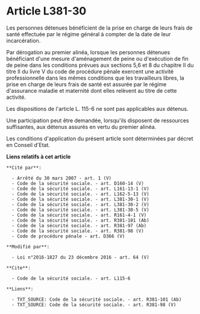 # Article L381-30

Les personnes détenues bénéficient de la prise en charge de leurs frais de santé effectuée par le régime général à compter de
la date de leur incarcération. 

Par dérogation au premier alinéa, lorsque les personnes détenues bénéficiant d'une mesure d'aménagement de peine ou
d'exécution de fin de peine dans les conditions prévues aux sections 5,6 et 8 du chapitre II du titre II du livre V du code
de procédure pénale exercent une activité professionnelle dans les mêmes conditions que les travailleurs libres, la prise en
charge de leurs frais de santé est assurée par le régime d'assurance maladie et maternité dont elles relèvent au titre de
cette activité. 

Les dispositions de l'article L. 115-6 ne sont pas applicables aux détenus. 

Une participation peut être demandée, lorsqu'ils disposent de ressources suffisantes, aux détenus assurés en vertu du premier
alinéa. 

Les conditions d'application du présent article sont déterminées par décret en Conseil d'Etat.

**Liens relatifs à cet article**

	**Cité par**:

	  - Arrêté du 30 mars 2007 - art. 1 (V)
	  - Code de la sécurité sociale. - art. D160-14 (V)
	  - Code de la sécurité sociale. - art. L161-13-1 (V)
	  - Code de la sécurité sociale. - art. L162-5-13 (V)
	  - Code de la sécurité sociale. - art. L381-30-1 (V)
	  - Code de la sécurité sociale. - art. L381-30-2 (V)
	  - Code de la sécurité sociale. - art. L381-30-5 (V)
	  - Code de la sécurité sociale. - art. R161-4-1 (V)
	  - Code de la sécurité sociale. - art. R381-101 (Ab)
	  - Code de la sécurité sociale. - art. R381-97 (Ab)
	  - Code de la sécurité sociale. - art. R381-98 (V)
	  - Code de procédure pénale - art. D366 (V)

	**Modifié par**:

	  - Loi n°2016-1827 du 23 décembre 2016 - art. 64 (V)

	**Cite**:

	  - Code de la sécurité sociale. - art. L115-6

	**Liens**:

	  - TXT_SOURCE: Code de la sécurité sociale. - art. R381-101 (Ab)
	  - TXT_SOURCE: Code de la sécurité sociale. - art. R381-98 (V)
